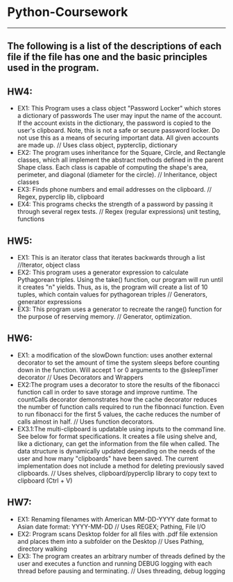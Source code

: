 # Python-Coursework
***
The following is a list of the descriptions of each file if the file has one and the basic principles used in the program.
---
## HW4:
- EX1: This Program uses a class object "Password Locker" which stores a dictionary of passwords The user may input the name of the account. If the account exists in the dictionary, the password is copied to the user's clipboard. Note, this is not a safe or secure password locker. Do not use this as a means of securing important data. All given accounts are made up. // Uses class object, pypterclip, dictionary
- EX2: The program uses inheritance for the Square, Circle, and Rectangle classes, which all implement the abstract methods defined in the parent Shape class. Each class is capable of computing the shape's area, perimeter, and diagonal (diameter for the circle). // Inheritance, object classes
- EX3: Finds phone numbers and email addresses on the clipboard. //  Regex, pyperclip lib, clipboard
- EX4: This programs checks the strength of a password by passing it through several regex tests. // Regex (regular expressions) unit testing, functions

## HW5: 
- EX1: This is an iterator class that iterates backwards through a list //Iterator, object class
- EX2: This program uses a generator expression to calculate Pythagorean triples. Using the take() function, our program will run until it creates "n" yields. Thus, as is, the program will create a list of 10 tuples, which contain values for pythagorean triples // Generators, generator expressions
- EX3: This program uses a generator to recreate the range() function for the purpose of reserving memory. // Generator, optimization.

## HW6:
- EX1: a modification of the slowDown function: uses another external decorator to set the amount of time the system sleeps before counting down in the function. Will accept 1 or 0 arguments to the @sleepTimer decorator // Uses Decorators and Wrappers
- EX2:The program uses a decorator to store the results of the fibonacci function call in order to save storage and improve runtime. The countCalls decorator demonstrates how the cache decorator reduces the number of function calls required to run the fibonnaci function. Even to run fibonacci for the first 5 values, the cache reduces the number of calls almost in half. // Uses function decorators.
- EX3.1:The multi-clipboard is updatable using inputs to the command line. See below for format specifications. It creates a file using shelve and, like a dictionary, can get the information from the file when called. The data structure is dynamically updated depending on the needs of the user and how many "clipboards" have been saved. The current implementation does not include a method for deleting previously saved clipboards. // Uses shelves, clipboard/pyperclip library to copy text to clipboard (Ctrl + V)

## HW7:
- EX1: Renaming filenames with American MM-DD-YYYY date format to Asian date format: YYYY-MM-DD // Uses REGEX; Pathing, File I/O
- EX2: Program scans Desktop folder for all files with .pdf file extension and places them into a subfolder on the Desktop // Uses Pathing, directory walking
- EX3: The program creates an arbitrary number of threads defined by the user and executes a function and running DEBUG logging with each thread before    pausing and terminating. // Uses threading, debug logging
